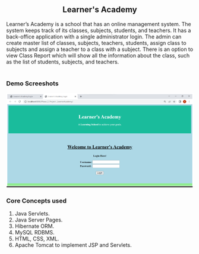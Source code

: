 <div>
<h2 align="center">Learner's Academy</h2>
Learner’s Academy is a school that has an online management system. The system keeps track of its classes, subjects, students, and teachers. It has a back-office application with a single administrator login. The admin can create master list of classes, subjects, teachers, students, assign class to subjects and assign a teacher to a class with a subject. There is an option to view Class Report which will show all the information about the class, such as the list of students, subjects, and teachers.
</div>
<br>

### Demo Screeshots
![Learners Desktop Demo](Desktop.png "Desktop Demo")



### Core Concepts used
1. Java Servlets.
2. Java Server Pages.
3. Hibernate ORM.
4. MySQL RDBMS.
5. HTML, CSS, XML.
6. Apache Tomcat to implement JSP and Servlets.
